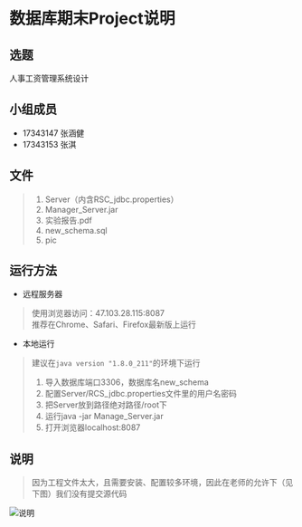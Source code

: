 # 数据库期末Project说明

## 选题
人事工资管理系统设计

## 小组成员

- 17343147 张涵健
- 17343153 张淇


## 文件

>1. Server（内含RSC_jdbc.properties）
>2. Manager_Server.jar
>3. 实验报告.pdf
>4. new_schema.sql
>5. pic

## 运行方法

- 远程服务器
>使用浏览器访问：47.103.28.115:8087   
>推荐在Chrome、Safari、Firefox最新版上运行

- 本地运行
>建议在`java version "1.8.0_211"`的环境下运行
>1. 导入数据库端口3306，数据库名new_schema
>2. 配置Server/RCS_jdbc.properties文件里的用户名密码
>3. 把Server放到路径绝对路径/root下
>4. 运行java -jar Manage_Server.jar
>5. 打开浏览器localhost:8087

## 说明
>因为工程文件太大，且需要安装、配置较多环境，因此在老师的允许下（见下图）我们没有提交源代码   

![说明](./pic.png)